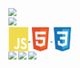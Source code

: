  <div>
   <a href="https://github.com/BigSmoke288">
    <img height="180px" src="https://github-readme-stats.vercel.app/api?username=BigSmoke288&show_icons=true&theme=shadow_green&hide_border=true&text_color=FFFFFF&include_all_commits=true&count_private=true"/><br><img height="180px" src="https://github-readme-stats.vercel.app/api/top-langs/?username=BigSmoke288&layout=compact&langs_count=6&theme=shadow_green&hide_border=true&text_color=FFFFFF"/>
</div><div style=display:content_box;>
  <img align="center" alt="Js" height="50" width="40" src="https://raw.githubusercontent.com/devicons/devicon/master/icons/javascript/javascript-plain.svg">
  <img align="center" alt="HTML" height="50" width="40" src="https://raw.githubusercontent.com/devicons/devicon/master/icons/html5/html5-original.svg">
  <img align="center" alt="CSS" height="50" width="40" src="https://raw.githubusercontent.com/devicons/devicon/master/icons/css3/css3-original.svg">
</div>
<div> 
  <a href="https://youtube.com/@BigSmokrs288" target="_blank"><img src="https://img.shields.io/badge/YouTube-0d1117?style=for-the-badge&logo=youtube&logoColor=white" target="_blank"></a>
  <a href="https://twitter.com/BigSmoke288" target="_blank"><img src="https://img.shields.io/badge/-twitter-0d1117?style=for-the-badge&logo=twitter&logoColor=white" target="_blank"></a>
  <a href="twitch.tv/bigsmoke288" target="_blank"><img src="https://img.shields.io/badge/-twitch-0d1117?style=for-the-badge&logo=twitch&logoColor=white" target="_blank"></a>
</div>
